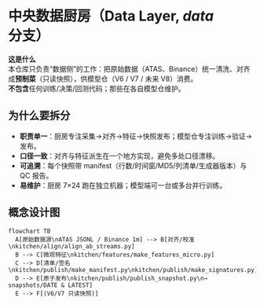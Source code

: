# 中央数据厨房（Data Layer, *data* 分支）

**这是什么**  
本仓库只负责“数据侧”的工作：把原始数据（ATAS、Binance）统一清洗、对齐成**预制菜**（只读快照），供模型仓（V6 / V7 / 未来 V8）消费。  
**不包含**任何训练/决策/回测代码；那些在各自模型仓维护。

## 为什么要拆分
- **职责单一**：厨房专注采集→对齐→特征→快照发布；模型仓专注训练→验证→发布。  
- **口径一致**：对齐与特征派生在一个地方实现，避免多处口径漂移。  
- **可追溯**：每个快照带 manifest（行数/时间窗/MD5/列清单/生成器版本）与 QC 报告。  
- **易维护**：厨房 7×24 跑在独立机器；模型端可一台或多台并行训练。

## 概念设计图
```mermaid
flowchart TB
  A[原始数据源\nATAS JSONL / Binance 1m] --> B[对齐/校准\nkitchen/align/align_ab_streams.py]
  B --> C[微观特征\nkitchen/features/make_features_micro.py]
  C --> D[清单/签名\nkitchen/publish/make_manifest.py\nkitchen/publish/make_signatures.py]
  D --> E[原子发布\nkitchen/publish/publish_snapshot.py\n→ snapshots/DATE & LATEST]
  E --> F[(V6/V7 只读快照)]
```
